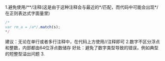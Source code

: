 1.避免使用/**/注释(这是由于这种注释会与最近的*/匹配，而代码中可能会出现*/在正则表达式字面量里)
```js
/* 
var rm_a = /a*/.match(s);
*/
```
建议：无论在单行或者多行注释中，在代码上方使用//注释即可
2.数字不区分浮点和整数，内部都由64位浮点数储存
好处：避免了数字类型导致的错误，例如典型的短整型溢出问题
3.